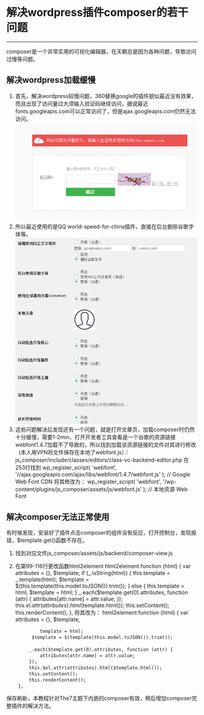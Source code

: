 # 解决wordpress插件composer的若干问题
---
composer是一个非常实用的可视化编辑器，在天朝总是因为各种问题，导致访问过慢等问题。
## 解决wordpress加载缓慢
1. 首先，解决wordpress较慢问题，360替换google的插件貌似最近没有效果，而且出现了访问量过大须输入验证码继续访问，据说最近fonts.googleapis.com可以正常访问了，但是ajax.googleapis.com仍然无法访问。
![useso最近访问不了](useso.png)
2. 所以最近使用的是QQ world-speed-for-china插件，直接在后台删除谷歌字体等。
![QQ world-speed-for-china](qqworld.png)
3. 这些问题解决后发现还有一个问题，就是打开文章页，加载composer时仍然十分缓慢，需要1-2min，打开开发者工具查看是一个谷歌的资源链接webfont1.4.7加载不了导致的，所以找到加载该资源链接的文件对其进行修改（本人用VPN将文件保存在本地了webfont.js）：
		js_composer/include/classes/editors/class-vc-backend-editor.php
在253行找到
		wp_register_script( 'webfont', '//ajax.googleapis.com/ajax/libs/webfont/1.4.7/webfont.js' ); // Google Web Font CDN
将其修改为：
		wp_register_script( 'webfont', '/wp-content/plugins/js_composer/assets/js/webfont.js' ); // 本地资源 Web Font
## 解决composer无法正常使用
有时候发现，安装好了插件点击composer的组件没有反应，打开控制台，发现报错，$template.get()函数不存在。
1. 找到对应文件js_composer/assets/js/backend/composer-view.js
2. 在第99-116行更改函数html2element
		html2element:function (html) {
            var attributes = {},
                $template;
            if (_.isString(html)) {
                this.template = _.template(html);
               $template = $(this.template(this.model.toJSON()).trim());
            } else {
                this.template = html;
                $template = html;
            }
			_.each($template.get(0).attributes, function (attr) {
                attributes[attr.name] = attr.value;
            });
            this.$el.attr(attributes).html($template.html());
            this.setContent();
            this.renderContent();
        },
将其改为：
		html2element:function (html) {
            var attributes = {},
                $template,

                template = html;
			 $template = $(template(this.model.toJSON()).trim());

            _.each($template.get(0).attributes, function (attr) {
                attributes[attr.name] = attr.value;
            });
            this.$el.attr(attributes).html($template.html());
            this.setContent();
            this.renderContent();
        },
保存刷新，本教程针对The7主题下内嵌的composer有效，稍后增加composer完整插件的解决方法。